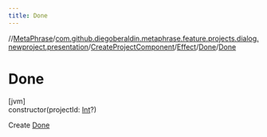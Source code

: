 ```yaml
---
title: Done
---
```

//[MetaPhrase](../../../../../index.html)/[com.github.diegoberaldin.metaphrase.feature.projects.dialog.newproject.presentation](../../../index.html)/[CreateProjectComponent](../../index.html)/[Effect](../index.html)/[Done](index.html)/[Done](-done.html)



# Done



[jvm]\
constructor(projectId: [Int](https://kotlinlang.org/api/latest/jvm/stdlib/kotlin/-int/index.html)?)



Create [Done](index.html)




